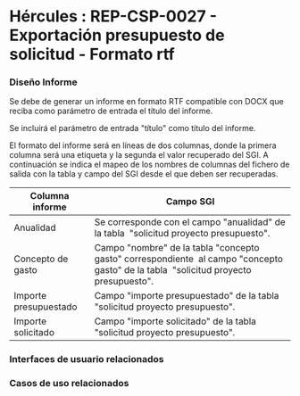 # Hércules : REP\-CSP\-0027 \- Exportación presupuesto de solicitud \- Formato rtf







### Diseño Informe

Se debe de generar un informe en formato RTF compatible con DOCX que reciba como parámetro de entrada el título del informe. 

Se incluirá el parámetro de entrada "título" como título del informe.

El formato del informe será en líneas de dos columnas, donde la primera columna será una etiqueta y la segunda el valor recuperado del SGI. A continuación se indica el mapeo de los nombres de columnas del fichero de salida con la tabla y campo del SGI desde el que deben ser recuperadas. 

  




| Columna informe | Campo SGI |
| --- | --- |
| Anualidad | Se corresponde con el campo "anualidad" de la tabla  "solicitud proyecto presupuesto". |
| Concepto de gasto | Campo "nombre" de la tabla "concepto gasto" correspondiente  al campo "concepto gasto" de la tabla  "solicitud proyecto presupuesto". |
| Importe presupuestado | Campo "importe presupuestado" de la tabla  "solicitud proyecto presupuesto". |
| Importe solicitado | Campo "importe solicitado" de la tabla  "solicitud proyecto presupuesto". |

  
  


  








### Interfaces de usuario relacionados







### Casos de uso relacionados



  














